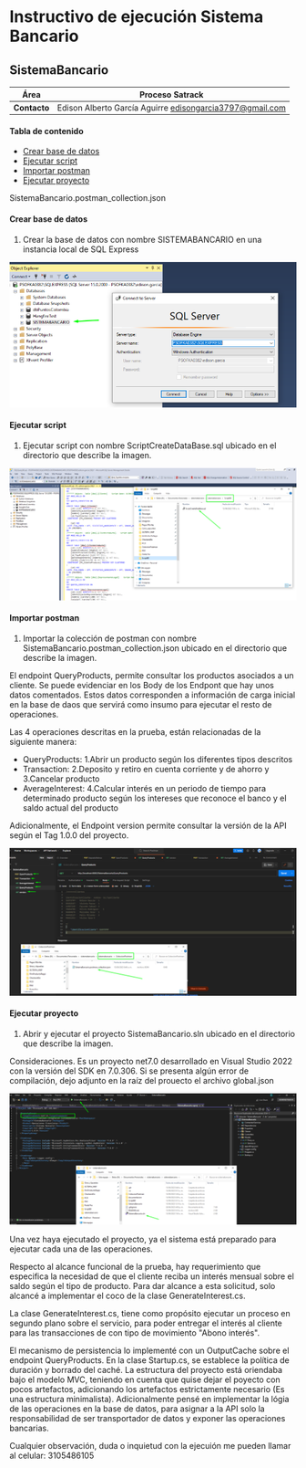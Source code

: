 # Instructivo de ejecución Sistema Bancario #

## SistemaBancario ##

| **Área**     | Proceso Satrack |
| ------------ | ------------------------------------------- |
| **Contacto** | Edison Alberto García Aguirre edisongarcia3797@gmail.com|


#### Tabla de contenido

- [Crear base de datos](#crear-base-de-datos)
- [Ejecutar script](#ejecutar-script)
- [Importar postman](#importar-postman)
- [Ejecutar proyecto](#ejecutar-proyecto)


SistemaBancario.postman_collection.json

#### Crear base de datos

1. Crear la base de datos con nombre SISTEMABANCARIO en una instancia local de SQL Express

![Crear](crearbasedatos.png)

#### Ejecutar script

1. Ejecutar script con nombre ScriptCreateDataBase.sql ubicado en el directorio que describe la imagen.

![Crear](EjecutarScript.png)
 
 #### Importar postman

1. Importar la colección de postman con nombre SistemaBancario.postman_collection.json ubicado en el directorio que describe la imagen.

El endpoint QueryProducts, permite consultar los productos asociados a un cliente. Se puede evidenciar en los Body de los Endpont que hay unos datos comentados. Estos datos corresponden
a información de carga inicial en la base de daos que servirá como insumo para ejecutar el resto de operaciones.

Las 4 operaciones descritas en la prueba, están relacionadas de la siguiente manera:

- QueryProducts: 1.Abrir un producto según los diferentes tipos descritos
- Transaction: 2.Deposito y retiro en cuenta corriente y de ahorro y 3.Cancelar producto
- AverageInterest: 4.Calcular interés en un periodo de tiempo para determinado producto según los intereses que reconoce el banco y el saldo actual del producto

 Adicionalmente, el Endpoint version permite consultar la versión de la API según el Tag    <Version>1.0.0</Version> del proyecto.

![Crear](ImportarColeccionPostman.png)

 #### Ejecutar proyecto

1. Abrir y ejecutar el proyecto SistemaBancario.sln ubicado en el directorio que describe la imagen.

Consideraciones. Es un proyecto net7.0 desarrollado en Visual Studio 2022 con la versión del SDK en 7.0.306. Si se presenta algún error de compilación, dejo adjunto en la raíz del prouecto el archivo global.json

![Crear](EjecutarProyecto.png)


Una vez haya ejecutado el proyecto, ya el sistema está preparado para ejecutar cada una de las operaciones.

Respecto al alcance funcional de la prueba, hay requerimiento que especifica la necesidad de que el cliente reciba un interés mensual sobre el saldo según el tipo de producto.
Para dar alcance a esta solicitud, solo alcancé a implementar el coco de la clase GenerateInterest.cs.

La clase GenerateInterest.cs, tiene como propósito ejecutar un proceso en segundo plano sobre el servicio, para poder entregar el interés al cliente para las transacciones de con tipo de movimiento "Abono interés".

El mecanismo de persistencia lo implementé con un OutputCache sobre el endpoint QueryProducts. En la clase Startup.cs, se establece la política de duración y borrado del caché.
La estructura del proyecto está oriendaba bajo el modelo MVC, teniendo en cuenta que quise dejar el poyecto con pocos artefactos, adicionando los artefactos estrictamente necesario (Es una estructura minimalista).
Adicionalmente pensé en implementar la lógia de las operaciones en la base de datos, para asignar a la API solo la responsabilidad de ser transportador de datos y exponer las operaciones bancarias.

Cualquier observación, duda o inquietud con la ejecuión me pueden llamar al celular: 3105486105







